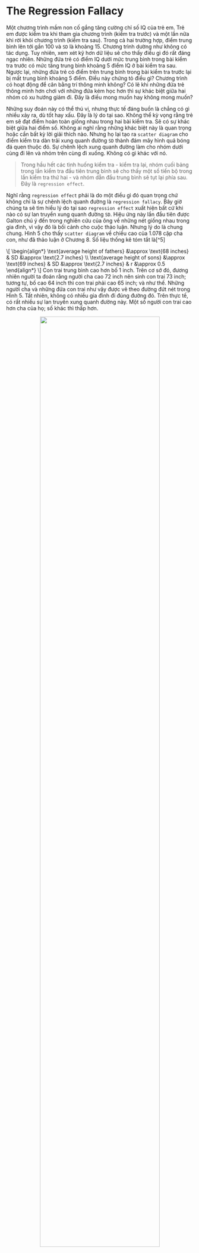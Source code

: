 # The Regression Fallacy

Một chương trình mầm non cố gắng tăng cường chỉ số IQ của trẻ em. Trẻ em được kiểm tra khi tham gia chương trình (kiểm tra trước) và một lần nữa khi rời khỏi chương trình (kiểm tra sau). Trong cả hai trường hợp, điểm trung bình lên tới gần 100 và `SD` là khoảng 15. Chương trình dường như không có tác dụng. Tuy nhiên, xem xét kỹ hơn dữ liệu sẽ cho thấy điều gì đó rất đáng ngạc nhiên. Những đứa trẻ có điểm IQ dưới mức trung bình trong bài kiểm tra trước có mức tăng trung bình khoảng 5 điểm IQ ở bài kiểm tra sau. Ngược lại, những đứa trẻ có điểm trên trung bình trong bài kiểm tra trước lại bị mất trung bình khoảng 5 điểm. Điều này chứng tỏ điều gì? Chương trình có hoạt động để cân bằng trí thông minh không? Có lẽ khi những đứa trẻ thông minh hơn chơi với những đứa kém học hơn thì sự khác biệt giữa hai nhóm có xu hướng giảm đi. Đây là điều mong muốn hay không mong muốn?

Những suy đoán này có thể thú vị, nhưng thực tế đáng buồn là chẳng có gì nhiều xảy ra, dù tốt hay xấu. Đây là lý do tại sao. Không thể kỳ vọng rằng trẻ em sẽ đạt điểm hoàn toàn giống nhau trong hai bài kiểm tra. Sẽ có sự khác biệt giữa hai điểm số. Không ai nghĩ rằng những khác biệt này là quan trọng hoặc cần bất kỳ lời giải thích nào. Nhưng họ lại tạo ra `scatter diagram` cho điểm kiểm tra dàn trải xung quanh đường `SD` thành đám mây hình quả bóng đá quen thuộc đó. Sự chênh lệch xung quanh đường làm cho nhóm dưới cùng đi lên và nhóm trên cùng đi xuống. Không có gì khác với nó.

> Trong hầu hết các tình huống kiểm tra - kiểm tra lại, nhóm cuối bảng trong lần kiểm tra đầu tiên trung bình sẽ cho thấy một số tiến bộ trong lần kiểm tra thứ hai - và nhóm dẫn đầu trung bình sẽ tụt lại phía sau. Đây là `regression effect`.

Nghĩ rằng `regression effect` phải là do một điều gì đó quan trọng chứ không chỉ là sự chênh lệch quanh đường là `regression fallacy`.
Bây giờ chúng ta sẽ tìm hiểu lý do tại sao `regression effect` xuất hiện bất cứ khi nào có sự lan truyền xung quanh đường `SD`. Hiệu ứng này lần đầu tiên được Galton chú ý đến trong nghiên cứu của ông về những nét giống nhau trong gia đình, vì vậy đó là bối cảnh cho cuộc thảo luận. Nhưng lý do là chung chung. Hình 5 cho thấy `scatter diagram` về chiều cao của 1.078 cặp cha con, như đã thảo luận ở Chương 8. Số liệu thống kê tóm tắt là[^5]

\\[
\begin{align*}
\text{average height of fathers} &\approx \text{68 inches} & SD &\approx \text{2.7 inches} \\\\
\text{average height of sons} &\approx \text{69 inches} & SD &\approx \text{2.7 inches} & r &\approx 0.5
\end{align*}
\\]
Con trai trung bình cao hơn bố 1 inch. Trên cơ sở đó, đương nhiên người ta đoán rằng người cha cao 72 inch nên sinh con trai 73 inch; tương tự, bố cao 64 inch thì con trai phải cao 65 inch; và như thế. Những người cha và những đứa con trai như vậy được vẽ theo đường đứt nét trong Hình 5. Tất nhiên, không có nhiều gia đình đi đúng đường đó. Trên thực tế, có rất nhiều sự lan truyền xung quanh đường này. Một số người con trai cao hơn cha của họ; số khác thì thấp hơn.

<center><img src="fig5.png" width="80%" height="auto"></center>

**<center>`regression effect`. Nếu con trai cao hơn bố 1 inch thì gia đình được vẽ theo đường đứt nét. Các điểm trên dải trên 72 inch tương ứng với những gia đình có người cha cao 72 inch, tính đến inch gần nhất; hầu hết các điểm này đều nằm dưới đường đứt nét. Các điểm trên dải trên 64 inch tương ứng với những gia đình có người cha cao 64 inch, tính đến inch gần nhất; hầu hết các điểm này đều nằm trên đường đứt nét. Đường hồi quy liền nét chọn ra tâm của tất cả các dải dọc và phẳng hơn đường đứt nét.</center>**

Đưa những người cha cao 72 inch đến inch gần nhất. Các gia đình tương ứng được vẽ trên dải dọc dài hơn 72 inch trong Hình 5, và chiều cao của các con trai có sự chênh lệch khá lớn. Một số điểm nằm phía trên đường đứt nét: cậu con trai cao hơn 73 inch. Nhưng hầu hết các điểm đều nằm dưới đường đứt nét: cậu con trai thấp hơn 73 inch. Nhìn chung, con trai của những ông bố cao 72 inch chỉ có chiều cao trung bình 71 inch. Với những ông bố cao (điểm cao ở bài kiểm tra đầu tiên), trung bình con trai thấp hơn (điểm ở bài kiểm tra thứ hai giảm).

Bây giờ hãy nhìn vào các điểm trên dải dọc trên 64 inch, đại diện cho những gia đình có người cha cao 64 inch, tính đến inch gần nhất. Chiều cao của đường đứt nét là 65 inch, tượng trưng cho con trai cao hơn người cha 64 inch của mình 1 inch. Một số điểm nằm dưới đường đứt nét, nhưng hầu hết đều ở trên và con trai của những người cha cao 64 inch có chiều cao trung bình là 67 inch. Với những ông bố thấp (điểm thấp trong bài kiểm tra đầu tiên), trung bình con trai sẽ cao hơn (điểm trong bài kiểm tra thứ hai tăng lên). Galton quý tộc gọi đây là "regression to mediocrity".

Đường đứt nét ở Hình 5 đi qua điểm tương ứng với chiều cao trung bình của người cha là 68 inch và chiều cao trung bình của con trai là 69 inch. Dọc theo đường đứt nét, mỗi mức tăng chiều cao của người cha một `SD` sẽ tương ứng với mức tăng chiều cao của con trai một `SD`. Hai sự thật này làm cho nó trở thành `SD line`. Đám mây đối xứng xung quanh `SD line`, nhưng dải 72 inch thì không. Dải chỉ chứa các điểm có tọa độ x lớn bất thường. Và hầu hết các điểm ở dải này đều nằm dưới `SD line`. Ngược lại, dải 64 inch chỉ chứa các điểm có tọa độ x nhỏ bất thường. Hầu hết các điểm trong dải này đều nằm trên `SD line`. Sự mất cân bằng tiềm ẩn luôn hiện hữu trong những đám mây hình bóng đá. Giải thích bằng đồ thị về hiệu ứng hồi quy có vẻ không lãng mạn cho lắm. Nhưng sau đó, thống kê không được coi là một chủ đề lãng mạn.

Hình 5 cũng cho thấy đường hồi quy chiều cao của con trai theo chiều cao của cha. Đường liền nét này tăng ít dốc hơn so với `SD line` nét đứt và nó tách ra khỏi tâm của mỗi dải chấm dọc - giá trị y trung bình trong dải. Ví dụ, lấy những người cha cao 72 inch. Họ có chiều cao trên mức trung bình 4 inch:

\\(\text{4 inch/2.7 inch} \approx \text{1.5 SD}\\). Đường hồi quy cho biết con trai của họ phải cao hơn mức trung bình khoảng

\\[
r \times \text{1.5 SDs} = \text{0.75 SDs} \approx \text{2 inches}
\\]

Chiều cao trung bình nhìn chung của con trai là 69 inch, do đó, ước tính hồi quy cho chiều cao trung bình của những người con trai này là 71 inch – không thay đổi.

Hình 6 cho thấy `regression effect` ở mức rõ ràng nhất khi không có đám mây. `SD line` nét đứt tăng lên một góc 45 độ. Các chấm thể hiện chiều cao trung bình của người con tương ứng với từng giá trị chiều cao của người cha. Những chấm này là tâm của các dải dọc trong Hình 5. Các chấm tăng ít dốc hơn so với `SD line` - `regression effect`. Nhìn chung, các chấm nằm ở giữa `SD line` và đường ngang đi qua điểm trung bình. Đó là bởi vì `regression correlation` là một nửa. Mỗi mức tăng chiều cao của người cha một `SD` sẽ kéo theo sự tăng một nửa `SD` chiều cao của con trai chứ không phải mức tăng một `SD`. Đường hồi quy vững chắc đi lên với tỷ lệ nửa trên một và thực sự theo dõi biểu đồ trung bình khá tốt.

<center><img src="fig6.png" width="80%" height="auto"></center>

**<center>`regression effiect`. `SD line` là nét đứt, đường hồi quy là nét liền. Các dấu chấm thể hiện chiều cao trung bình của các con trai ứng với từng giá trị chiều cao của người cha. Chúng tăng ít dốc hơn `SD line`. Đây là hiệu ứng hồi quy. Đường hồi quy đi theo dấu chấm.</center>**

Thoạt nhìn, `scatter diagram` trong Hình 5 khá hỗn loạn. Galton quả là một thiên tài khi nhìn thấy một đường thẳng trong sự hỗn loạn. Kể từ thời Galton, nhiều nhà nghiên cứu khác đã phát hiện ra rằng các mức trung bình trong `scatter diagram` của họ cũng đi theo đường thẳng. Đó là lý do tại sao đường hồi quy rất hữu ích.

Bây giờ, hãy xem hậu trường: `scatter diagram` có thể được hiểu rõ hơn một chút trong một số trường hợp, chẳng hạn như trong bối cảnh bài kiểm tra IQ lặp đi lặp lại. Thực tế cơ bản là hai điểm số có xu hướng khác nhau. Sự khác biệt có thể được giải thích dưới dạng sự biến thiên ngẫu nhiên. Mỗi người có thể may mắn hoặc không may mắn trong lần thử nghiệm đầu tiên. Nhưng nếu điểm trong bài kiểm tra đầu tiên rất cao, điều đó cho thấy người đó đã may mắn trong dịp đó, ngụ ý rằng điểm ở bài kiểm tra thứ hai có thể sẽ thấp hơn. (Bạn sẽ không nói, “Anh ấy đạt điểm rất cao, chắc chắn hôm đó đã gặp xui xẻo.”) Mặt khác, nếu điểm trong bài kiểm tra đầu tiên rất thấp, người đó có thể đã không may mắn ở một mức độ nào đó trong dịp đó. và lần sau sẽ làm tốt hơn.
Đây là một mô hình thô cho tình huống kiểm tra-kiểm tra lại, làm cho việc giải thích trở nên rõ ràng hơn. Phương trình cơ bản là

\\[
\text{observed test score = true score + chance error}
\\]

Giả sử rằng sự phân bố điểm thực trong tổng thể tuân theo `normal curve`, với trung bình là 100 và `SD` là 15. Cũng giả sử rằng `chance error` có thể là dương cũng như âm và có xu hướng có kích thước khoảng 5 điểm . Một người có điểm thực là 135 thì có khả năng đạt được điểm 130 cũng như 140 trong bài kiểm tra. Một người có điểm thực là 145 thì có khả năng đạt điểm 140 cũng như 150. Tất nhiên, sai số cơ hội cũng có thể là \\(\pm4\\) hoặc \\(\pm6\\), v.v: bất kỳ cặp giá trị đối xứng nào cũng có thể được xử lý theo cách tương tự .

<center><img src="fig7.png" width="80%" height="auto"></center>

**<center>Một mô hình cho `regression effiect`.</center>**

Lấy những người đạt 140 điểm trong bài kiểm tra đầu tiên. Có hai cách giải thích khác cho điểm số quan sát được này:

- điểm thật dưới 140, có `chance error` dương;
- điểm thật trên 140, có `chance error` âm;

Lời giải thích đầu tiên có nhiều khả năng hơn. Ví dụ, nhiều người có số điểm thực là 135 hơn là 145, như minh họa trong Hình 7.

Mô hình tính đến `regression effect`. Nếu ai đó đạt điểm trên trung bình trong bài kiểm tra đầu tiên, điểm thực sự có thể thấp hơn một chút so với điểm quan sát được. Nếu người này làm bài kiểm tra lại, chúng tôi dự đoán rằng điểm thứ hai sẽ thấp hơn điểm đầu tiên một chút. Mặt khác, nếu một người đạt điểm dưới mức trung bình trong bài kiểm tra đầu tiên, chúng tôi ước tính rằng điểm thực sự cao hơn một chút so với điểm quan sát được và dự đoán của chúng tôi về điểm thứ hai sẽ cao hơn một chút so với điểm đầu tiên.
